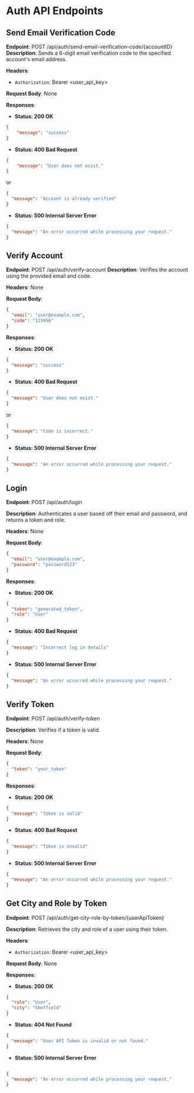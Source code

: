 # Auth API Endpoints

## Send Email Verification Code

**Endpoint**: POST /api/auth/send-email-verification-code/{accountID}  
**Description**: Sends a 6-digit email verification code to the specified account's email address.

**Headers**:  

- `Authorization`: Bearer <user_api_key>  

**Request Body**: None  

**Responses**:  

- **Status: 200 OK**

```json
{
    "message": "success"
}
```

- **Status: 400 Bad Request**

```json
{
    "message": "User does not exist."
}
```

or

```json
{
  "message": "Account is already verified"
}
```

- **Status: 500 Internal Server Error**

```json
{
  "message": "An error occurred while processing your request."
}
```

## Verify Account

**Endpoint**: POST /api/auth/verify-account
**Description**: Verifies the account using the provided email and code.

**Headers**: None

**Request Body**:

```json
{
  "email": "user@example.com",
  "code": "123456"
}
```

**Responses**:

- **Status: 200 OK**

```json
{
  "message": "success"
}
```

- **Status: 400 Bad Request**

```json
{
  "message": "User does not exist."
}
```

or

```json
{
  "message": "Code is incorrect."
}
```

- **Status: 500 Internal Server Error**

```json
{
  "message": "An error occurred while processing your request."
}
```

## Login

**Endpoint**: POST /api/auth/login

**Description**: Authenticates a user based off their email and password, and returns a token and role.

**Headers**: None

**Request Body**:

```json
{
  "email": "user@example.com",
  "password": "password123"
}
```

**Responses**:

- **Status: 200 OK**

```json
{
  "token": "generated_token",
  "role": "User"
}
```

- **Status: 400 Bad Request**

```json
{
  "message": "Incorrect log in details"
}
```

- **Status: 500 Internal Server Error**

```json
{
  "message": "An error occurred while processing your request."
}
```

## Verify Token

**Endpoint**: POST /api/auth/verify-token

**Description**: Verifies if a token is valid.

**Headers**: None

**Request Body**:

```json
{
  "token": "your_token"
}
```

**Responses**:

- **Status: 200 OK**

```json
{
  "message": "Token is valid"
}
```

- **Status: 400 Bad Request**

```json
{
  "message": "Token is invalid"
}
```

- **Status: 500 Internal Server Error**

```json
{
  "message": "An error occurred while processing your request."
}
```

## Get City and Role by Token

**Endpoint**: POST /api/auth/get-city-role-by-token/{userApiToken}

**Description**: Retrieves the city and role of a user using their token.

**Headers**:

- `Authorization`: Bearer <user_api_key>  

**Request Body**: None

**Responses**:

- **Status: 200 OK**

```json
{
  "role": "User",
  "city": "Sheffield"
}
```

- **Status: 404 Not Found**

```json
{
  "message": "User API Token is invalid or not found."
}
```

- **Status: 500 Internal Server Error**

```json

{
  "message": "An error occurred while processing your request."
}
```
